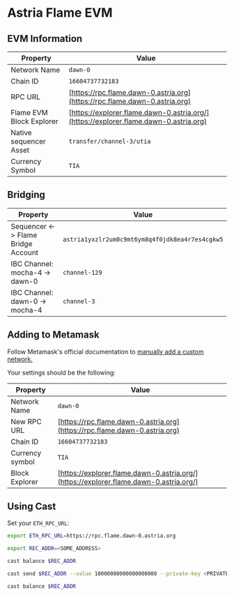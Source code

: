 # Astria Flame EVM

## EVM Information

| Property | Value |
|-----|-----|
| Network Name | `dawn-0` |
| Chain ID | `16604737732183` |
| RPC URL | [https://rpc.flame.dawn-0.astria.org](https://rpc.flame.dawn-0.astria.org) |
| Flame EVM Block Explorer | [https://explorer.flame.dawn-0.astria.org/](https://explorer.flame.dawn-0.astria.org) |
| Native sequencer Asset | `transfer/channel-3/utia` |
| Currency Symbol | `TIA` |

## Bridging

| Property | Value |
|-----|-----|
| Sequencer <-> Flame Bridge Account | `astria1yxzlr2um0c9mt6ym8q4f0jdk8ea4r7es4cgkw5` |
| IBC Channel: mocha-4 -> dawn-0 | `channel-129` |
| IBC Channel: dawn-0 -> mocha-4 | `channel-3` |

## Adding to Metamask

Follow Metamask's official documentation to [manually add a custom network.](https://support.metamask.io/hc/en-us/articles/360043227612-How-to-add-a-custom-network-RPC#h_01G63GGJ83DGDRCS2ZWXM37CV5)

Your settings should be the following:

| Property | Value |
| --- | --- |
| Network Name | `dawn-0` |
| New RPC URL | [https://rpc.flame.dawn-0.astria.org](https://rpc.flame.dawn-0.astria.org) |
| Chain ID | `16604737732183` |
| Currency symbol | `TIA` |
| Block Explorer | [https://explorer.flame.dawn-0.astria.org/](https://explorer.flame.dawn-0.astria.org/) |

## Using Cast

Set your `ETH_RPC_URL`:

```bash
export ETH_RPC_URL=https://rpc.flame.dawn-0.astria.org
```

```bash
export REC_ADDR=<SOME_ADDRESS>
```

```bash
cast balance $REC_ADDR
```

```bash
cast send $REC_ADDR --value 10000000000000000000 --private-key <PRIVATE-KEY>
```

```bash
cast balance $REC_ADDR
```
